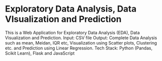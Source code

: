 # Exploratory Data Analysis, Data VIsualization and Prediction
This is a Web Application for Exploratory Data Analysis (EDA), Data Visualization and Prediction.
Input: CSV file
Output: Complete Data Analysis such as mean, Meidan, IQR etc, Visualization using Scatter plots, Clustering etc. and Prediction using Linear Regression.
Tech Stack: Python (Pandas, Scikit Learn), Flask and JavaScript
